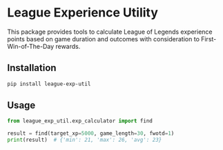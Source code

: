 # League Experience Utility

This package provides tools to calculate League of Legends experience points based on game duration and outcomes with consideration to First-Win-of-The-Day rewards.

## Installation

```bash
pip install league-exp-util
```
## Usage

```Python
from league_exp_util.exp_calculator import find

result = find(target_xp=5000, game_length=30, fwotd=1)
print(result)  # {'min': 21, 'max': 26, 'avg': 23}
```

